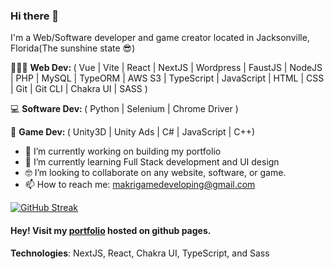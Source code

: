 ### Hi there 👋
I'm a Web/Software developer and game creator located in Jacksonville, Florida(The sunshine state 😎)

👨🏾‍💻 <b>Web Dev: </b>( Vue | Vite | React | NextJS | Wordpress | FaustJS | NodeJS | PHP | MySQL | TypeORM | AWS S3 | TypeScript | JavaScript | HTML | CSS | Git | Git CLI | Chakra UI | SASS )

💻 <b>Software Dev: </b>( Python | Selenium | Chrome Driver )

👾 <b>Game Dev: </b>( Unity3D | Unity Ads | C# | JavaScript | C++)

- 🔭 I’m currently working on building my portfolio 
- 🌱 I’m currently learning Full Stack development and UI design 
- 🤓 I’m looking to collaborate on any website, software, or game. 
- 📫 How to reach me: makrigamedeveloping@gmail.com

[![GitHub Streak](http://github-readme-streak-stats.herokuapp.com?user=MakanaMakesStuff&theme=dark&background=000000)](https://git.io/streak-stats)


#### Hey! Visit my <a href="https://makanamakesstuff.github.io/portfolio-2025/" target="_blank">portfolio</a> hosted on github pages.

<b>Technologies</b>: NextJS, React, Chakra UI, TypeScript, and Sass


